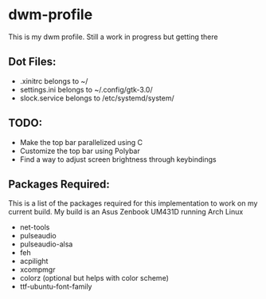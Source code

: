 # dwm-profile

This is my dwm profile. Still a work in progress but getting there

## Dot Files:
<ul>
<li> .xinitrc belongs to ~/
<li> settings.ini belongs to ~/.config/gtk-3.0/
<li> slock.service belongs to /etc/systemd/system/
</ul>
  
## TODO:
<ul>
<li> Make the top bar parallelized using C
<li> Customize the top bar using Polybar
<li> Find a way to adjust screen brightness through keybindings
</ul>
  
## Packages Required:
This is a list of the packages required for this implementation to work on my current build.
My build is an Asus Zenbook UM431D running Arch Linux

<ul>
<li> net-tools
<li> pulseaudio
<li> pulseaudio-alsa
<li> feh
<li> acpilight
<li> xcompmgr
<li> colorz (optional but helps with color scheme)
<li> ttf-ubuntu-font-family
</ul>
